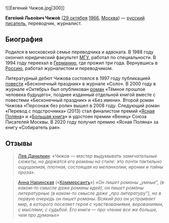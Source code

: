 ![[Евгений Чижов.jpg|300]]

**Евге́ний Льво́вич Чижо́в** ([29 октября](https://ru.wikipedia.org/wiki/29_октября) [1966](https://ru.wikipedia.org/wiki/1966), [Москва](https://ru.wikipedia.org/wiki/Москва)) — [русский](https://ru.wikipedia.org/wiki/Русский_язык) [писатель](https://ru.wikipedia.org/wiki/Писатель), переводчик, журналист.

## Биография

Родился в московской семье переводчика и адвоката. В 1988 году окончил юридический факультет [МГУ](https://ru.wikipedia.org/wiki/Московский_государственный_университет), работал по специальности. В 1994 году переехал в [Германию](https://ru.wikipedia.org/wiki/Германия), где прожил три года. Вернувшись в [Россию](https://ru.wikipedia.org/wiki/Россия), работал журналистом и переводчиком.

Литературный дебют Чижова состоялся в 1997 году публикацией [повести](https://ru.wikipedia.org/wiki/Повесть) «Бесконечный праздник» в журнале «Соло». В 2000 году в журнале «Октябрь» был опубликован [роман](https://ru.wikipedia.org/wiki/Роман) «Тёмное прошлое человека будущего», позднее изданный отдельной книгой вместе с повестями «Бесконечный праздник» и «Без имени». Второй роман Чижова «Персонаж без роли» вышел в 2008 году. Следующий  роман «Перевод с подстрочника» (2013) стал финалистом премий «[Ясная Поляна](https://ru.wikipedia.org/wiki/Ясная_Поляна_(премия))» и «[Большая книга](https://ru.wikipedia.org/wiki/Большая_книга)» и удостоен премии «Венец» Союза Писателей Москвы. В 2020 году получил премию «Ясная Поляна» за книгу «Собиратель рая».

## Отзывы

> [Лев Данилкин](https://ru.wikipedia.org/wiki/Данилкин,_Лев_Александрович): *«Чижов — мастер выдумывать замечательные сюжеты, но держатся его романы на стиле: это почти тактильно ощущаемая, плотная, состоящая из  меланхолии, иронии и тайны проза».*

> [Анна Наринская](https://ru.wikipedia.org/wiki/Наринская,_Анна_Анатольевна) («[Коммерсантъ](https://ru.wikipedia.org/wiki/Коммерсантъ)») *«Он пишет романы „умные“, (в каком-то смысле даже романы идей), он  пишет романы литературные (в каком-то смысле даже „про литературу“), но в первую очередь он пишет романы. Всякий раз он устраивает мир, в  которого поселяет героя с чувствованиями, верованиями, с мыслями, с  судьбой. Его книги — про чтение все же больше, чем про думанье»*